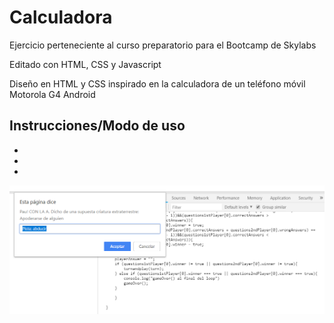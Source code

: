 # Calculadora

Ejercicio perteneciente al curso preparatorio para el Bootcamp de Skylabs

Editado con HTML, CSS y Javascript

Diseño en HTML y CSS inspirado en la calculadora de un teléfono móvil Motorola G4 Android

## Instrucciones/Modo de uso

-
-
-


![Pasapalabra JS](./pasapalaabrajs_view.png) 




